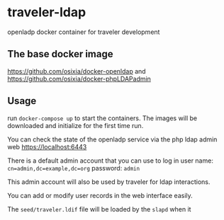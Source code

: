# traveler-ldap
openladp docker container for traveler development

## The base docker image

https://github.com/osixia/docker-openldap
and https://github.com/osixia/docker-phpLDAPadmin

## Usage

run `docker-compose up` to start the containers. The images will be downloaded and initialize for the first time run.

You can check the state of the openladp service via the php ldap admin web
<https://localhost:6443>

There is a default admin account that you can use to log in
user name: `cn=admin,dc=example,dc=org`
password: `admin`

This admin account will also be used by traveler for ldap interactions.

You can add or modify user records in the web interface easily.

The `seed/traveler.ldif` file will be loaded by the `slapd` when it
